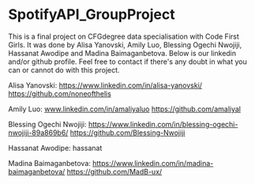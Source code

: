 # SpotifyAPI_GroupProject

This is a final project on CFGdegree data specialisation with Code First Girls. It was done by Alisa Yanovski, Amily Luo, Blessing Ogechi Nwojiji, Hassanat Awodipe and Madina Baimaganbetova. Below is our linkedin and/or github profile. Feel free to contact if there's any doubt in what you can or cannot do with this project.

Alisa Yanovski: https://www.linkedin.com/in/alisa-yanovski/ https://github.com/noneofthelis

Amily Luo: www.linkedin.com/in/amaliyaluo https://github.com/amaliyal

Blessing Ogechi Nwojiji: https://www.linkedin.com/in/blessing-ogechi-nwojiji-89a869b6/ https://github.com/Blessing-Nwojiji

Hassanat Awodipe: hassanat

Madina Baimaganbetova: https://www.linkedin.com/in/madina-baimaganbetova/  https://github.com/MadB-ux/
